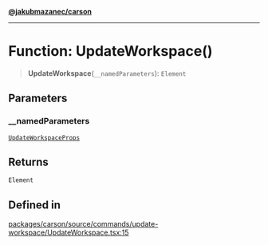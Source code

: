[**@jakubmazanec/carson**](../README.md)

---

# Function: UpdateWorkspace()

> **UpdateWorkspace**(`__namedParameters`): `Element`

## Parameters

### \_\_namedParameters

[`UpdateWorkspaceProps`](../type-aliases/UpdateWorkspaceProps.md)

## Returns

`Element`

## Defined in

[packages/carson/source/commands/update-workspace/UpdateWorkspace.tsx:15](https://github.com/jakubmazanec/tools/blob/a4967209f10f2b04ade958bd873ac46f1290cee7/packages/carson/source/commands/update-workspace/UpdateWorkspace.tsx#L15)
